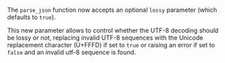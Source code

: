 The `parse_json` function now accepts an optional `lossy` parameter (which defaults to `true`).

This new parameter allows to control whether the UTF-8 decoding should be lossy or not, replacing
invalid UTF-8 sequences with the Unicode replacement character (U+FFFD) if set to `true` or raising an error
if set to `false` and an invalid utf-8 sequence is found.

